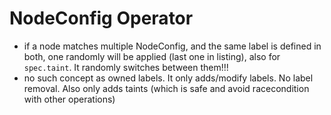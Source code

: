 # NodeConfig Operator


- if a node matches multiple NodeConfig, and the same label is defined in both, one randomly will be applied (last one in listing), also for `spec.taint`. It randomly switches between them!!!
- no such concept as owned labels. It only adds/modify labels. No label removal. Also only adds taints (which is safe and avoid racecondition with other operations)
